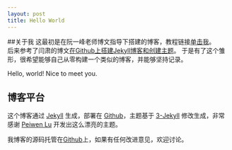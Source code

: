```yaml
---
layout: post
title: Hello World
---
```


##关于我
这最初是在阮一峰老师博文指导下搭建的博客，教程链接<a href="http://www.ruanyifeng.com/blog/2012/08/blogging_with_jekyll.html">单击我</a>。  
后来参考了闫肃的博文[在Github上搭建Jekyll博客和创建主题](http://yansu.org/2014/02/12/how-to-deploy-a-blog-on-github-by-jekyll.html"在Github上搭建Jekyll博客和创建主题")。  
于是有了这个雏形，很希望能够自己从零构建一个类似的博客，并能够坚持记录。  

Hello, world! Nice to meet you.

## 博客平台

这个博客通过 [Jekyll](http://jekyllrb.com/) 生成，部署在 [Github](https://pages.github.com)，主题基于 [3-Jekyll](https://github.com/P233/3-Jekyll) 修改生成，非常感谢 [Peiwen Lu](https://github.com/P233) 开发出这么漂亮的主题。

我博客的源码托管在[Github](https://github.com/byr-gdp/byr-gdp.github.io)上，如果有任何改进意见，欢迎讨论。